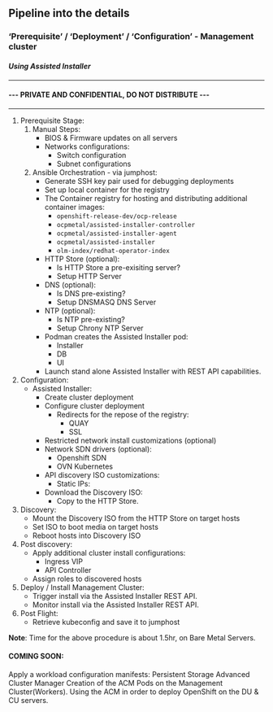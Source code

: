 ## Pipeline into the details
### ‘Prerequisite’ / ‘Deployment’ / ‘Configuration’ - Management cluster
#### _Using Assisted Installer_
---
#### --- PRIVATE AND CONFIDENTIAL, DO NOT DISTRIBUTE ---
---

1. Prerequisite Stage:
    1. Manual Steps:
        - BIOS & Firmware updates on all servers
        - Networks configurations:
            - Switch configuration
            - Subnet configurations
    2. Ansible Orchestration - via jumphost:
        - Generate SSH key pair used for debugging deployments
        - Set up local container for the registry
        - The Container registry for hosting and distributing additional container images:
            - `openshift-release-dev/ocp-release`
            - `ocpmetal/assisted-installer-controller`
            - `ocpmetal/assisted-installer-agent`
            - `ocpmetal/assisted-installer`
            - `olm-index/redhat-operator-index`
        - HTTP Store (optional):
            - Is HTTP Store a pre-exisiting server?
            - Setup HTTP Server
        - DNS (optional):
            - Is DNS pre-existing?
            - Setup DNSMASQ DNS Server
        - NTP (optional):
            - Is NTP pre-existing?
            - Setup Chrony NTP Server
        - Podman creates the Assisted Installer pod:
            - Installer
            - DB
            - UI
        - Launch stand alone Assisted Installer with REST API capabilities.
2. Configuration:
    - Assisted Installer:
        - Create cluster deployment
        - Configure cluster deployment
            - Redirects for the repose of the registry:
                - QUAY
                - SSL
        - Restricted network install customizations (optional)
        - Network SDN drivers (optional):
            - Openshift SDN
            - OVN Kubernetes
        - API discovery ISO customizations:
            - Static IPs:
        - Download the Discovery ISO:
            - Copy to the HTTP Store.
3. Discovery:
    - Mount the Discovery ISO from the HTTP Store on target hosts
    - Set ISO to boot media on target hosts
    - Reboot hosts into Discovery ISO
4. Post discovery:
    - Apply additional cluster install configurations:
        - Ingress VIP
        - API Controller
    - Assign roles to discovered hosts
5. Deploy / Install Management Cluster:
    - Trigger install via the Assisted Installer REST API.
    - Monitor install via the Assisted Installer REST API.
6. Post Flight:
    - Retrieve kubeconfig and save it to jumphost




__Note__: Time for the above procedure is about 1.5hr, on Bare Metal Servers.




#### COMING SOON:
Apply a workload configuration manifests:
Persistent Storage
Advanced Cluster Manager
Creation of the ACM Pods on the Management Cluster(Workers).
Using the ACM in order to deploy OpenShift on the DU & CU servers.
